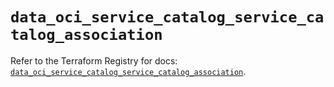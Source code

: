 # `data_oci_service_catalog_service_catalog_association`

Refer to the Terraform Registry for docs: [`data_oci_service_catalog_service_catalog_association`](https://registry.terraform.io/providers/hashicorp/oci/7.19.0/docs/data-sources/service_catalog_service_catalog_association).

